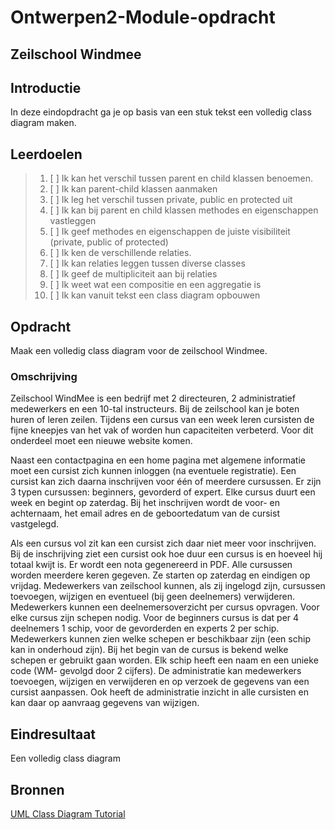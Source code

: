 # Ontwerpen2-Module-opdracht

## Zeilschool Windmee

## Introductie

In deze eindopdracht ga je op basis van een stuk tekst een volledig class diagram maken.

## Leerdoelen

> 1. [ ] Ik kan het verschil tussen parent en child klassen benoemen.
> 2. [ ] Ik kan parent-child klassen aanmaken
> 3. [ ] Ik leg het verschil tussen private, public en protected uit
> 4. [ ] Ik kan bij parent en child klassen methodes en eigenschappen vastleggen
> 5. [ ] Ik geef methodes en eigenschappen de juiste visibiliteit (private, public of protected)
> 6. [ ] Ik ken de verschillende relaties.
> 7. [ ] Ik kan relaties leggen tussen diverse classes
> 8. [ ] Ik geef de multipliciteit aan bij relaties
> 9. [ ] Ik weet wat een compositie en een aggregatie is
>10. [ ] Ik kan vanuit tekst een class diagram opbouwen

## Opdracht

Maak een volledig class diagram voor de zeilschool Windmee.

### Omschrijving

Zeilschool WindMee is een bedrijf met 2 directeuren, 2 administratief medewerkers en een 10-tal instructeurs. Bij de zeilschool kan je boten huren of leren zeilen. Tijdens een cursus van een week leren cursisten de fijne kneepjes van het vak of worden hun capaciteiten verbeterd. Voor dit onderdeel moet een nieuwe website komen.

Naast een contactpagina en een home pagina met algemene informatie moet een cursist zich kunnen inloggen (na eventuele registratie). Een cursist kan zich daarna inschrijven voor één of meerdere cursussen. Er zijn 3 typen cursussen: beginners, gevorderd of expert. Elke cursus duurt een week en begint op zaterdag. Bij het inschrijven wordt de voor- en achternaam, het email adres en de geboortedatum van de cursist vastgelegd.

Als een cursus vol zit kan een cursist zich daar niet meer voor inschrijven. Bij de inschrijving ziet een cursist ook hoe duur een cursus is en hoeveel hij totaal kwijt is. Er wordt een nota gegenereerd in PDF. Alle cursussen worden meerdere keren gegeven. Ze starten op zaterdag en eindigen op vrijdag.
Medewerkers van zeilschool kunnen, als zij ingelogd zijn, cursussen toevoegen, wijzigen en eventueel (bij geen deelnemers) verwijderen. Medewerkers kunnen een deelnemersoverzicht per cursus opvragen. Voor elke cursus zijn schepen nodig. Voor de beginners cursus is dat per 4 deelnemers 1 schip, voor de gevorderden en experts 2 per schip.  Medewerkers kunnen zien welke schepen er beschikbaar zijn (een schip kan in onderhoud zijn). Bij het begin van de cursus is bekend welke schepen er gebruikt gaan worden. Elk schip heeft een naam en een unieke code (WM- gevolgd door 2 cijfers).
De administratie kan medewerkers toevoegen, wijzigen en verwijderen en op verzoek de gegevens van een cursist aanpassen. Ook heeft de administratie inzicht in alle cursisten en kan daar op aanvraag gegevens van wijzigen.

## Eindresultaat

Een volledig class diagram

## Bronnen

[UML Class Diagram Tutorial](https://youtu.be/UI6lqHOVHic)
